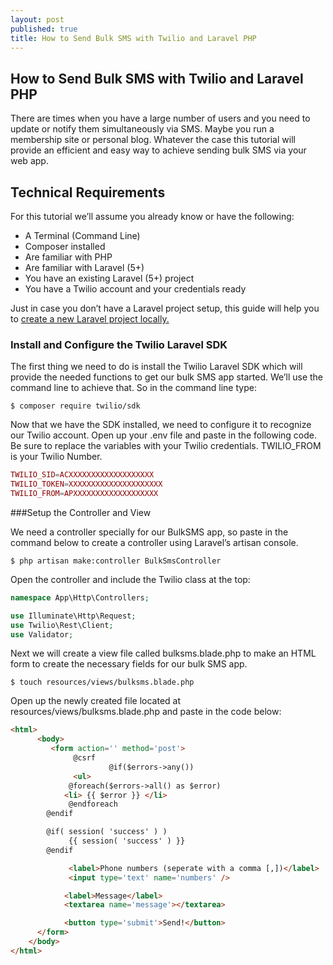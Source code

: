 ```yaml
---
layout: post
published: true
title: How to Send Bulk SMS with Twilio and Laravel PHP
---
```

## How to Send Bulk SMS with Twilio and Laravel PHP

There are times when you have a large number of users and you need to update or notify them simultaneously via SMS. Maybe you run a membership site or personal blog. Whatever the case this tutorial will provide an efficient and easy way to achieve sending bulk SMS via your web app.

## Technical Requirements
For this tutorial we’ll assume you already know or have the following:

- A Terminal (Command Line)
- Composer installed
- Are familiar with PHP
- Are familiar with Laravel (5+)
- You have an existing Laravel (5+) project
- You have a Twilio account and your credentials ready

Just in case you don’t have a Laravel project setup, this guide will help you to [create a new Laravel project locally.](https://laravel.com/docs/5.7#installing-laravel)

### Install and Configure the Twilio Laravel SDK
The first thing we need to do is install the Twilio Laravel SDK which will provide the needed functions to get our bulk SMS app started. We’ll use the command line to achieve that. So in the command line type:

```console
$ composer require twilio/sdk
```
Now that we have the SDK installed, we need to configure it to recognize our Twilio account. Open up your .env file and paste in the following code. Be sure to replace the variables with your Twilio credentials. TWILIO_FROM is your Twilio Number.

```php
TWILIO_SID=ACXXXXXXXXXXXXXXXXXXX
TWILIO_TOKEN=XXXXXXXXXXXXXXXXXXXXX
TWILIO_FROM=APXXXXXXXXXXXXXXXXXXX
```
###Setup the Controller and View

We need a controller specially for our BulkSMS app, so paste in the command below to create a controller using Laravel’s artisan console.

```console
$ php artisan make:controller BulkSmsController
```
Open the controller and include the Twilio class at the top:

```php
namespace App\Http\Controllers;

use Illuminate\Http\Request;
use Twilio\Rest\Client;
use Validator;
```

Next we will create a view file called bulksms.blade.php to make an HTML form to create the necessary fields for our bulk SMS app.

```console
$ touch resources/views/bulksms.blade.php
```
Open up the newly created file located at resources/views/bulksms.blade.php and paste in the code below:

```html
<html>
      <body>
         <form action='' method='post'>
              @csrf
                      @if($errors->any())
              <ul>
             @foreach($errors->all() as $error)
            <li> {{ $error }} </li>
             @endforeach
        @endif

        @if( session( 'success' ) )
             {{ session( 'success' ) }}
        @endif

             <label>Phone numbers (seperate with a comma [,])</label>
             <input type='text' name='numbers' />

            <label>Message</label>
            <textarea name='message'></textarea>

            <button type='submit'>Send!</button>
      </form>
    </body>
</html>
  ```



















